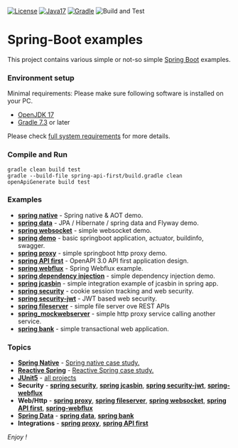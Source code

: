 [![License](https://img.shields.io/badge/License-Apache%202.0-blue.svg)](https://opensource.org/licenses/Apache-2.0)
[![Java17](https://img.shields.io/badge/java-17-blue)](https://img.shields.io/badge/java-17-blue)
[![Gradle](https://img.shields.io/badge/gradle-v7.3-blue)](https://img.shields.io/badge/gradle-v7.3-blue)
![Build and Test](https://github.com/jveverka/spring-examples/workflows/Build%20and%20Test/badge.svg)

# Spring-Boot examples
This project contains various simple or not-so simple [Spring Boot](https://spring.io/projects/spring-boot) examples.

### Environment setup
Minimal requirements: Please make sure following software is installed on your PC.
* [OpenJDK 17](https://adoptium.net/releases.html?variant=openjdk17&jvmVariant=hotspot)
* [Gradle 7.3](https://gradle.org/install/) or later

Please check [full system requirements](docs/system-requirements.md) for more details. 

### Compile and Run
```
gradle clean build test
gradle --build-file spring-api-first/build.gradle clean openApiGenerate build test
```

### Examples
* [__spring native__](spring-native) - Spring native & AOT demo.
* [__spring data__](spring-data) - JPA / Hibernate / spring data and Flyway demo.
* [__spring websocket__](spring-websockets) - simple websocket demo.
* [__spring demo__](spring-demo) - basic springboot application, actuator, buildinfo, swagger.
* [__spring proxy__](spring-proxy) - simple springboot http proxy demo.
* [__spring API first__](spring-api-first) - OpenAPI 3.0 API first application design.
* [__spring webflux__](spring-webflux) - Spring Webflux example.
* [__spring dependency injection__](spring-di) - simple dependency injection demo.
* [__spring jcasbin__](spring-jcasbin) - simple integration example of jcasbin in spring app.
* [__spring security__](spring-security) - cookie session tracking and web security.
* [__spring security-jwt__](spring-security-jwt) - JWT based web security.
* [__spring fileserver__](spring-fileserver) - simple file server ove REST APIs 
* [__spring_mockwebserver__](spring-mockwebserver) - simple http proxy service calling another service.  
* [__spring bank__](spring-bank) - simple transactional web application.

### Topics
* [__Spring Native__](https://docs.spring.io/spring-native/docs/current/reference/htmlsingle/) - [Spring native case study.](spring-native)
* [__Reactive Spring__](https://docs.spring.io/spring-framework/docs/current/reference/html/web-reactive.html) - [Reactive Spring case study.](spring-webflux)
* [__JUnit5__](https://github.com/junit-team/junit5/) - [all projects]()
* __Security__ - [__spring security__](spring-security), [__spring jcasbin__](spring-jcasbin), [__spring security-jwt__](spring-security-jwt), [__spring-webflux__](spring-webflux)
* __Web/Http__ - [__spring proxy__](spring-proxy), [__spring fileserver__](spring-fileserver), [__spring websocket__](spring-websockets), [__spring API first__](spring-api-first), [__spring-webflux__](spring-webflux)
* [__Spring Data__](https://spring.io/projects/spring-data) - [__spring data__](spring-data), [__spring bank__](spring-bank)
* __Integrations__ - [__spring proxy__](spring-proxy), [__spring API first__](spring-api-first)

_Enjoy !_
